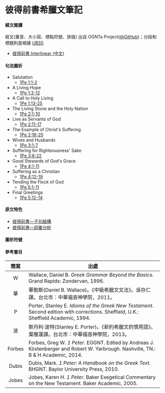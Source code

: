 

# 彼得前書希臘文筆記

#### 經文閱讀

經文(重音、大小寫、標點符號、排版) 出自 OGNTa Project([@GitHub](https://github.com/Andley/OGNTa))；分段和標題則是根據 [UBS5](https://www.die-bibel.de/en/bible/UBS5/1PE.1/)

- [彼得前書 Interlinear (中文) ](1Peter-Interlinear.md)

#### 句法圖析

- Salutation
	- [1Pe 1:1-2](1Pe.1.1-2.md)
- A Living Hope
	- [1Pe 1:3-12](1Pe.1.3-12.md)
- A Call to Holy Living
	- [1Pe 1:13-25](1Pe.1.13-25.md)
- The Living Stone and the Holy Nation
	- [1Pe 2:1-10](1Pe.2.1-10.md)
- Live as Servants of God
	- [1Pe 2:11-17](1Pe.2.11-17.md)
- The Example of Christ's Suffering
	- [1Pe 2:18-25](1Pe.2.18-25.md)
- Wives and Husbands
	- [1Pe 3:1-7](1Pe.3.1-7.md)
- Suffering for Righteousness' Sake
	- [1Pe 3:8-22](1Pe.3.8-22.md)
- Good Stewards of God's Grace
	- [1Pe 4:1-11](1Pe.4.1-11.md)
- Suffering as a Christian
	- [1Pe 4:12-19](1Pe.4.12-19.md)
- Tending the Flock of God
	- [1Pe 5:1-11](1Pe.5.1-11.md)
- Final Greetings
	- [1Pe 5:12-14](1Pe.5.12-14.md)



#### 原文特色
- [彼得前書—子句結構](1Peter-Clause.md)  
- [彼得前書—詞彙分析](1Peter-Vocabulary.md)  

#### 圖析符號


#### 參考書目
 簡寫 | 出處
 :-:| -- 
W  | Wallace, Daniel B. <em>Greek Grammar Beyond the Basics</em>. Grand Rapids: Zondervan, 1996. 
華  | 華勒斯(Daniel B. Wallace)。《中級希臘文文法》。吳存仁譯。台北市：中華福音神學院，2011。
 P  | Porter, Stanley E. <em>Idioms of the Greek New Testament</em>. Second edition with corrections. Sheffield, U.K.: Sheffield Academic, 1994.  |
波  | 斯丹利‧波特(Stanley E. Porter)。《新約希臘文的慣用語》。葉雅蓮譯。台北市：中華福音神學院，2013。 
Forbes | Forbes, Greg W. _1 Peter_. EGGNT. Edited by Andreas J. Köstenberger and Robert W. Yarbrough. Nashville, TN.: B & H Academic, 2014.
Dubis | Dubis, Mark. _1 Peter: A Handbook on the Greek Text_. BHGNT. Baylor University Press, 2010.
Jobes | Jobes, Karen H. _1 Peter_. Baker Exegetical Commentary on the New Testament. Baker Academic, 2005.

